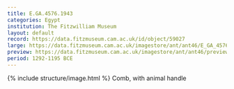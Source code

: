 ```yaml
---
title: E.GA.4576.1943
categories: Egypt
institution: The Fitzwilliam Museum
layout: default
record: https://data.fitzmuseum.cam.ac.uk/id/object/59027
large: https://data.fitzmuseum.cam.ac.uk/imagestore/ant/ant46/E_GA_4576_1943_1_2010_dc2.jpg
preview: https://data.fitzmuseum.cam.ac.uk/imagestore/ant/ant46/preview_E_GA_4576_1943_1_2010_dc2.jpg
period: 1292-1195 BCE
---
```

{% include structure/image.html %}
Comb, with animal handle
